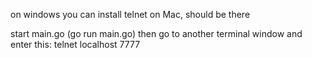 on windows you can install telnet
on Mac, should be there

start main.go (go run main.go) then go to another terminal window and enter this:
telnet localhost 7777

